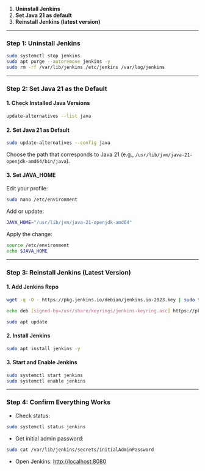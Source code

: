 1. **Uninstall Jenkins**
2. **Set Java 21 as default**
3. **Reinstall Jenkins (latest version)**

---

### Step 1: Uninstall Jenkins

```bash
sudo systemctl stop jenkins
sudo apt purge --autoremove jenkins -y
sudo rm -rf /var/lib/jenkins /etc/jenkins /var/log/jenkins
```

---

### Step 2: Set Java 21 as the Default

#### **1. Check Installed Java Versions**

```bash
update-alternatives --list java
```

#### **2. Set Java 21 as Default**

```bash
sudo update-alternatives --config java
```

Choose the path that corresponds to Java 21 (e.g., `/usr/lib/jvm/java-21-openjdk-amd64/bin/java`).

#### **3. Set JAVA\_HOME**

Edit your profile:

```bash
sudo nano /etc/environment
```

Add or update:

```bash
JAVA_HOME="/usr/lib/jvm/java-21-openjdk-amd64"
```

Apply the change:

```bash
source /etc/environment
echo $JAVA_HOME
```

---

### Step 3: Reinstall Jenkins (Latest Version)

#### **1. Add Jenkins Repo**

```bash
wget -q -O - https://pkg.jenkins.io/debian/jenkins.io-2023.key | sudo tee /usr/share/keyrings/jenkins-keyring.asc > /dev/null

echo deb [signed-by=/usr/share/keyrings/jenkins-keyring.asc] https://pkg.jenkins.io/debian binary/ | sudo tee /etc/apt/sources.list.d/jenkins.list > /dev/null

sudo apt update
```

#### **2. Install Jenkins**

```bash
sudo apt install jenkins -y
```

#### **3. Start and Enable Jenkins**

```bash
sudo systemctl start jenkins
sudo systemctl enable jenkins
```

---

### Step 4: Confirm Everything Works

* Check status:

```bash
sudo systemctl status jenkins
```
* Get initial admin password:

```bash
sudo cat /var/lib/jenkins/secrets/initialAdminPassword
```
* Open Jenkins: [http://localhost:8080](http://localhost:8080)